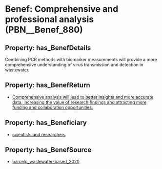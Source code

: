 # Benef: __Comprehensive and professional analysis__ (PBN__Benef_880)

## Property: has_BenefDetails

Combining PCR methods with biomarker measurements will provide a more comprehensive understanding of virus transmission and detection in wastewater.

## Property: has_BenefReturn

* [Comprehensive analysis will lead to better insights and more accurate data, increasing the value of research findings and attracting more funding and collaboration opportunities.](../BenefReturn/PBN__BenefReturn_961)

## Property: has_Beneficiary

* [scientists and researchers](../Stakeholder/PBN__Stakeholder_355)

## Property: has_BenefSource

* [barcelo_wastewater-based_2020](../Article/PBN__Article_178)

